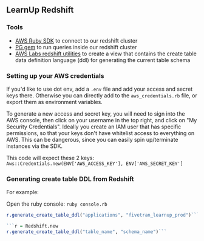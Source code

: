 ## LearnUp Redshift

### Tools
  * [AWS Ruby SDK](https://aws.amazon.com/sdk-for-ruby/) to connect to our redshift cluster
  * [PG gem](https://github.com/ged/ruby-pg) to run queries inside our redshift cluster
 * [AWS Labs redshift utilities](https://github.com/awslabs/amazon-redshift-utils) to create a view that contains the create table data definition language (ddl) for generating the current table schema

### Setting up your AWS credentials
If you'd like to use dot env, add a `.env` file and add your access and secret keys there. Otherwise you can directly add to the `aws_credentials.rb` file, or export them as environment variables.

To generate a new access and secret key, you will need to sign into the AWS console, then click on your username in the top right, and click on "My Security Credentials". Ideally you create an IAM user that has specific permissions, so that your keys don't have whitelist access to everything on AWS. This can be dangerous, since you can easily spin up/terminate instances via the SDK.

This code will expect these 2 keys:
`Aws::Credentials.new(ENV['AWS_ACCESS_KEY'], ENV['AWS_SECRET_KEY']`

### Generating create table DDL from Redshift
For example:

Open the ruby console: `ruby console.rb`

```r = Redshift.new
r.generate_create_table_ddl("applications", "fivetran_learnup_prod")```

```r = Redshift.new
r.generate_create_table_ddl("table_name", "schema_name")```
